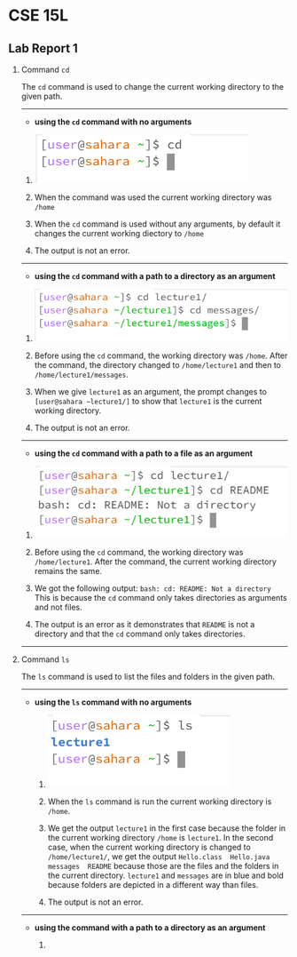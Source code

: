 # CSE 15L
## Lab Report 1
1. Command `cd`

   The `cd` command is used to change the current working directory to the given path.
   
   ***

   - **using the `cd` command with no arguments**

    1. ![Image](Screenshot%202024-01-11%20130911.png)
  
    2. When the command was used the current working directory was `/home`
  
    3. When the `cd` command is used without any arguments, by default it changes the current working diectory to `/home`
  
    4. The output is not an error.

   ***
  
   - **using the `cd` command with a path to a directory as an argument**

    1. ![Image](Screenshot%202024-01-15%20174815.png)

    2. Before using the `cd` command, the working directory was `/home`. After the command, the directory changed to `/home/lecture1` and then to `/home/lecture1/messages`.
  
    3. When we give `lecture1` as an argument, the prompt changes to `[user@sahara ~lecture1/]` to show that `lecture1` is the current working directory.
  
    4. The output is not an error.
  
   ***

   - **using the `cd` command with a path to a file as an argument**
  
    1. ![Image](https://github.com/jia-aneja/cse15l-lab-reports/blob/main/Screenshot%202024-01-15%20181136.png)
  
    2. Before using the `cd` command, the working directory was `/home/lecture1`. After the command, the current working directory remains the same.
  
    3. We got the following output:
       `bash: cd: README: Not a directory`
       This is because the `cd` command only takes directories as arguments and not files.

    4. The output is an error as it demonstrates that `README` is not a directory and that the `cd` command only takes directories.
  
   ***

2. Command `ls`

   The `ls` command is used to list the files and folders in the given path.

   ***

   - **using the `ls` command with no arguments**

     1. ![Image](https://github.com/jia-aneja/cse15l-lab-reports/blob/main/Screenshot%202024-01-16%20115557.png)
    
     2. When the `ls` command is run the current working directory is `/home`.
    
     3. We get the output `lecture1` in the first case because the folder in the current working directory `/home` is `lecture1`. In the second case, when the current working directory is changed to `/home/lecture1/`, we get the output `Hello.class  Hello.java  messages  README` because those are the files and the folders in the current directory. `lecture1` and `messages` are in blue and bold because folders are depicted in a different way than files.
    
     4. The output is not an error.
    
   ***

   - **using the command with a path to a directory as an argument**

     1. 
     
